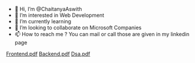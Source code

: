- 👋 Hi, I’m @ChaitanyaAswith
- 👀 I’m interested in Web Development 
- 🌱 I’m currently learning 
- 💞️ I’m looking to collaborate on Microsoft Companies
- 📫 How to reach me ? You can mail or call those are given in my linkedin page


[Frontend.pdf](https://github.com/user-attachments/files/15523806/Frontend.pdf)
[Backend.pdf](https://github.com/user-attachments/files/15523807/Backend.pdf)
[Dsa.pdf](https://github.com/user-attachments/files/15523808/Dsa.pdf)
